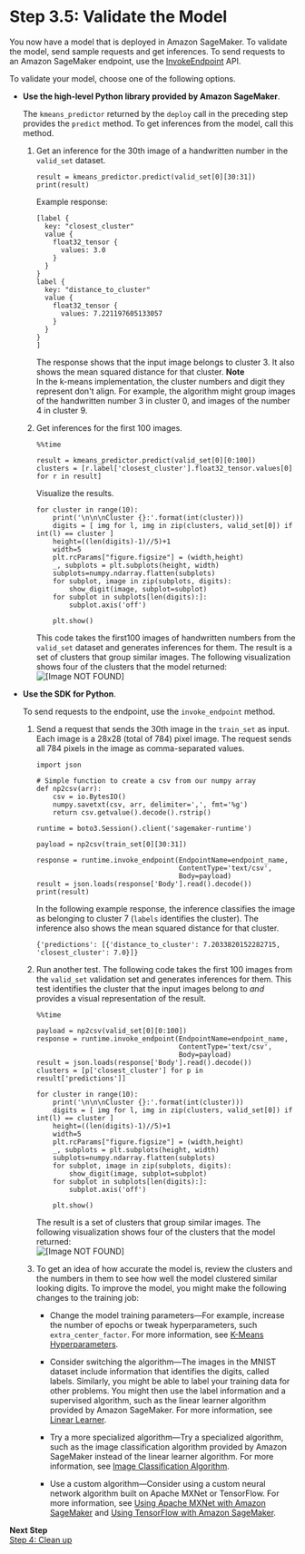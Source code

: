# Step 3\.5: Validate the Model<a name="ex1-test-model"></a>

You now have a model that is deployed in Amazon SageMaker\. To validate the model, send sample requests and get inferences\. To send requests to an Amazon SageMaker endpoint, use the [InvokeEndpoint](API_runtime_InvokeEndpoint.md) API\. 

To validate your model, choose one of the following options\. 

+ **Use the high\-level Python library provided by Amazon SageMaker**\. 

  The `kmeans_predictor` returned by the `deploy` call in the preceding step provides the `predict` method\. To get inferences from the model, call this method\. 

  1. Get an inference for the 30th image of a handwritten number in the `valid_set` dataset\.

     ```
     result = kmeans_predictor.predict(valid_set[0][30:31])
     print(result)
     ```

     Example response: 

     ```
     [label {
       key: "closest_cluster"
       value {
         float32_tensor {
           values: 3.0
         }
       }
     }
     label {
       key: "distance_to_cluster"
       value {
         float32_tensor {
           values: 7.221197605133057
         }
       }
     }
     ]
     ```

     The response shows that the input image belongs to cluster 3\. It also shows the mean squared distance for that cluster\. 
**Note**  
In the k\-means implementation, the cluster numbers and digit they represent don't align\. For example, the algorithm might group images of the handwritten number 3 in cluster 0, and images of the number 4 in cluster 9\.

  1. Get inferences for the first 100 images\.

     ```
     %%time 
     
     result = kmeans_predictor.predict(valid_set[0][0:100])
     clusters = [r.label['closest_cluster'].float32_tensor.values[0] for r in result]
     ```

     Visualize the results\.

     ```
     for cluster in range(10):
         print('\n\n\nCluster {}:'.format(int(cluster)))
         digits = [ img for l, img in zip(clusters, valid_set[0]) if int(l) == cluster ]
         height=((len(digits)-1)//5)+1
         width=5
         plt.rcParams["figure.figsize"] = (width,height)
         _, subplots = plt.subplots(height, width)
         subplots=numpy.ndarray.flatten(subplots)
         for subplot, image in zip(subplots, digits):
             show_digit(image, subplot=subplot)
         for subplot in subplots[len(digits):]:
             subplot.axis('off')
     
         plt.show()
     ```

     This code takes the first100 images of handwritten numbers from the `valid_set` dataset and generates inferences for them\. The result is a set of clusters that group similar images\. The following visualization shows four of the clusters that the model returned:   
![\[Image NOT FOUND\]](http://docs.aws.amazon.com/sagemaker/latest/dg/images/ironman-validate-kmeans-model-10.png)

+ **Use the SDK for Python**\. 

  To send requests to the endpoint, use the `invoke_endpoint` method\. 

  1. Send a request that sends the 30th image in the `train_set` as input\. Each image is a 28x28 \(total of 784\) pixel image\. The request sends all 784 pixels in the image as comma\-separated values\. 

     ```
     import json
     
     # Simple function to create a csv from our numpy array
     def np2csv(arr):
         csv = io.BytesIO()
         numpy.savetxt(csv, arr, delimiter=',', fmt='%g')
         return csv.getvalue().decode().rstrip()
     
     runtime = boto3.Session().client('sagemaker-runtime')
     
     payload = np2csv(train_set[0][30:31])
     
     response = runtime.invoke_endpoint(EndpointName=endpoint_name, 
                                        ContentType='text/csv', 
                                        Body=payload)
     result = json.loads(response['Body'].read().decode())
     print(result)
     ```

     In the following example response, the inference classifies the image as belonging to cluster 7 \(`labels` identifies the cluster\)\. The inference also shows the mean squared distance for that cluster\.

     ```
     {'predictions': [{'distance_to_cluster': 7.2033820152282715, 'closest_cluster': 7.0}]}
     ```

  1. Run another test\. The following code takes the first 100 images from the `valid_set` validation set and generates inferences for them\. This test identifies the cluster that the input images belong to *and* provides a visual representation of the result\.

     ```
     %%time 
     
     payload = np2csv(valid_set[0][0:100])
     response = runtime.invoke_endpoint(EndpointName=endpoint_name, 
                                        ContentType='text/csv', 
                                        Body=payload)
     result = json.loads(response['Body'].read().decode())
     clusters = [p['closest_cluster'] for p in result['predictions']]
     
     for cluster in range(10):
         print('\n\n\nCluster {}:'.format(int(cluster)))
         digits = [ img for l, img in zip(clusters, valid_set[0]) if int(l) == cluster ]
         height=((len(digits)-1)//5)+1
         width=5
         plt.rcParams["figure.figsize"] = (width,height)
         _, subplots = plt.subplots(height, width)
         subplots=numpy.ndarray.flatten(subplots)
         for subplot, image in zip(subplots, digits):
             show_digit(image, subplot=subplot)
         for subplot in subplots[len(digits):]:
             subplot.axis('off')
     
         plt.show()
     ```

     The result is a set of clusters that group similar images\. The following visualization shows four of the clusters that the model returned:   
![\[Image NOT FOUND\]](http://docs.aws.amazon.com/sagemaker/latest/dg/images/ironman-validate-kmeans-model-10.png)

  1. To get an idea of how accurate the model is, review the clusters and the numbers in them to see how well the model clustered similar looking digits\. To improve the model, you might make the following changes to the training job:

     + Change the model training parameters—For example, increase the number of epochs or tweak hyperparameters, such `extra_center_factor`\. For more information, see [K\-Means Hyperparameters](k-means-api-config.md)\.

     + Consider switching the algorithm—The images in the MNIST dataset include information that identifies the digits, called labels\. Similarly, you might be able to label your training data for other problems\. You might then use the label information and a supervised algorithm, such as the linear learner algorithm provided by Amazon SageMaker\. For more information, see [Linear Learner](linear-learner.md)\.

     + Try a more specialized algorithm—Try a specialized algorithm, such as the image classification algorithm provided by Amazon SageMaker instead of the linear learner algorithm\. For more information, see [Image Classification Algorithm](image-classification.md)\. 

     + Use a custom algorithm—Consider using a custom neural network algorithm built on Apache MXNet or TensorFlow\. For more information, see [Using Apache MXNet with Amazon SageMaker](mxnet.md) and [Using TensorFlow with Amazon SageMaker](tf.md)\.

**Next Step**  
[Step 4: Clean up](ex1-cleanup.md)